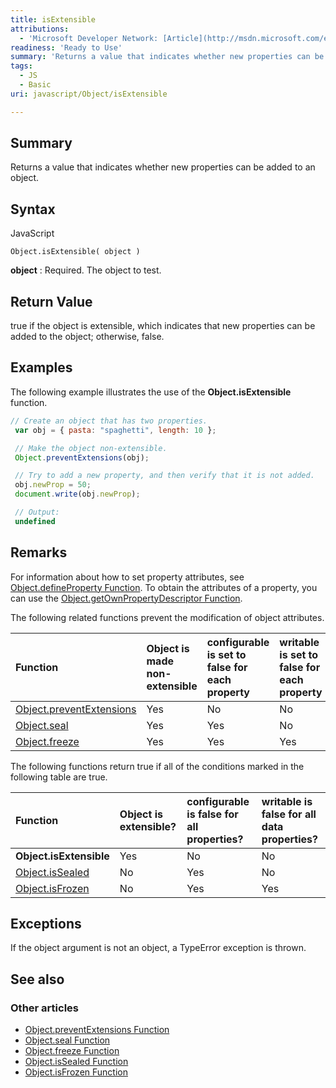 ```yaml
---
title: isExtensible
attributions:
  - 'Microsoft Developer Network: [Article](http://msdn.microsoft.com/en-us/library/ie/ff806188(v=vs.94).aspx)'
readiness: 'Ready to Use'
summary: 'Returns a value that indicates whether new properties can be added to an object.'
tags:
  - JS
  - Basic
uri: javascript/Object/isExtensible

---
```

## Summary

Returns a value that indicates whether new properties can be added to an object.

## Syntax

<span class="language">JavaScript</span>

    Object.isExtensible( object )

**object**
:   Required. The object to test.

## Return Value

true if the object is extensible, which indicates that new properties can be added to the object; otherwise, false.

## Examples

The following example illustrates the use of the **Object.isExtensible** function.

``` js
// Create an object that has two properties.
 var obj = { pasta: "spaghetti", length: 10 };

 // Make the object non-extensible.
 Object.preventExtensions(obj);

 // Try to add a new property, and then verify that it is not added.
 obj.newProp = 50;
 document.write(obj.newProp);

 // Output:
 undefined
```

## Remarks

For information about how to set property attributes, see [Object.defineProperty Function](/javascript/Object/defineProperty). To obtain the attributes of a property, you can use the [Object.getOwnPropertyDescriptor Function](/javascript/Object/getOwnPropertyDescriptor).

The following related functions prevent the modification of object attributes.

|Function|Object is made non-extensible|configurable is set to false for each property|writable is set to false for each property|
|:-------|:----------------------------|:---------------------------------------------|:-----------------------------------------|
|[Object.preventExtensions](/javascript/Object/preventExtensions)|Yes|No|No|
|[Object.seal](/javascript/Object/seal)|Yes|Yes|No|
|[Object.freeze](/javascript/Object/freeze)|Yes|Yes|Yes|

The following functions return true if all of the conditions marked in the following table are true.

|Function|Object is extensible?|configurable is false for all properties?|writable is false for all data properties?|
|:-------|:--------------------|:----------------------------------------|:-----------------------------------------|
|**Object.isExtensible**|Yes|No|No|
|[Object.isSealed](/javascript/Object/isSealed)|No|Yes|No|
|[Object.isFrozen](/javascript/Object/isFrozen)|No|Yes|Yes|

## Exceptions

If the object argument is not an object, a TypeError exception is thrown.

## See also

### Other articles

-   [Object.preventExtensions Function](/javascript/Object/preventExtensions)
-   [Object.seal Function](/javascript/Object/seal)
-   [Object.freeze Function](/javascript/Object/freeze)
-   [Object.isSealed Function](/javascript/Object/isSealed)
-   [Object.isFrozen Function](/javascript/Object/isFrozen)

